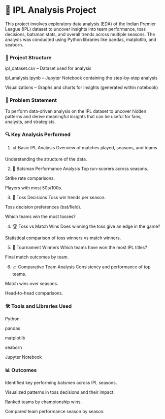 # 🏏 IPL Analysis Project
This project involves exploratory data analysis (EDA) of the Indian Premier League (IPL) dataset to uncover insights into team performance, toss decisions, batsman stats, and overall trends across multiple seasons. The analysis was conducted using Python libraries like pandas, matplotlib, and seaborn.

### 📁 Project Structure
ipl_dataset.csv – Dataset used for analysis

ipl_analysis.ipynb – Jupyter Notebook containing the step-by-step analysis

Visualizations – Graphs and charts for insights (generated within notebook)

### 📌 Problem Statement
To perform data-driven analysis on the IPL dataset to uncover hidden patterns and derive meaningful insights that can be useful for fans, analysts, and strategists.

### 🔍 Key Analysis Performed
1. 📊 Basic IPL Analysis
Overview of matches played, seasons, and teams.

Understanding the structure of the data.

2. 🏏 Batsman Performance Analysis
Top run-scorers across seasons.

Strike rate comparisons.

Players with most 50s/100s.

3. 🎲 Toss Decisions
Toss win trends per season.

Toss decision preferences (bat/field).

Which teams win the most tosses?

4. 🏆 Toss vs Match Wins
Does winning the toss give an edge in the game?

Statistical comparison of toss winners vs match winners.

5. 🏅 Tournament Winners
Which teams have won the most IPL titles?

Final match outcomes by team.

6. 📈 Comparative Team Analysis
Consistency and performance of top teams.

Match wins over seasons.

Head-to-head comparisons.

### 🛠 Tools and Libraries Used
Python

pandas

matplotlib

seaborn

Jupyter Notebook

### 📊 Outcomes
Identified key performing batsmen across IPL seasons.

Visualized patterns in toss decisions and their impact.

Ranked teams by championship wins.

Compared team performance season by season.

